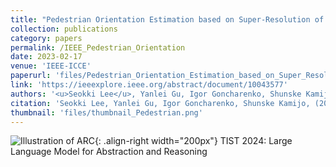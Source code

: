 ```yaml
---
title: "Pedestrian Orientation Estimation based on Super-Resolution of LiDAR Data"
collection: publications
category: papers
permalink: /IEEE_Pedestrian_Orientation
date: 2023-02-17
venue: 'IEEE-ICCE'
paperurl: 'files/Pedestrian_Orientation_Estimation_based_on_Super_Resolution_of_LiDAR_Data.pdf'
link: 'https://ieeexplore.ieee.org/abstract/document/10043577'
authors: '<u>Seokki Lee</u>, Yanlei Gu, Igor Goncharenko, Shunske Kamijo'
citation: 'Seokki Lee, Yanlei Gu, Igor Goncharenko, Shunske Kamijo, (2024). &quot;Pedestrian Orientation Estimation based on Super-Resolution of LiDAR Data.&quot; <i>IEEE 2023 ICCE</i>.'
thumbnail: 'files/thumbnail_Pedestrian.png'
---
```


![Illustration of ARC](/images/500x300.png){: .align-right width="200px"}
TIST 2024: Large Language Model for Abstraction and Reasoning